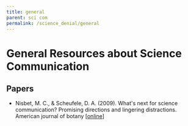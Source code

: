 ```yaml
---
title: general
parent: sci com
permalink: /science_denial/general
---
```



# General Resources about Science Communication


## Papers

* Nisbet, M. C., & Scheufele, D. A. (2009). What's next for science communication? Promising directions and lingering distractions. American journal of botany [[online](https://doi.org/10.3732/ajb.0900041)]
